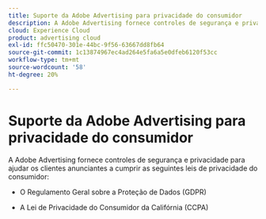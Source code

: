 ```yaml
---
title: Suporte da Adobe Advertising para privacidade do consumidor
description: A Adobe Advertising fornece controles de segurança e privacidade para ajudar os clientes anunciantes a cumprir as leis de privacidade do consumidor.
cloud: Experience Cloud
product: advertising cloud
exl-id: ffc50470-301e-44bc-9f56-63667dd8fb64
source-git-commit: 1c13874967ec4ad264e5fa6a5e0dfeb6120f53cc
workflow-type: tm+mt
source-wordcount: '58'
ht-degree: 20%

---
```


# Suporte da Adobe Advertising para privacidade do consumidor

A Adobe Advertising fornece controles de segurança e privacidade para ajudar os clientes anunciantes a cumprir as seguintes leis de privacidade do consumidor:

* O Regulamento Geral sobre a Proteção de Dados (GDPR)

* A Lei de Privacidade do Consumidor da Califórnia (CCPA)
